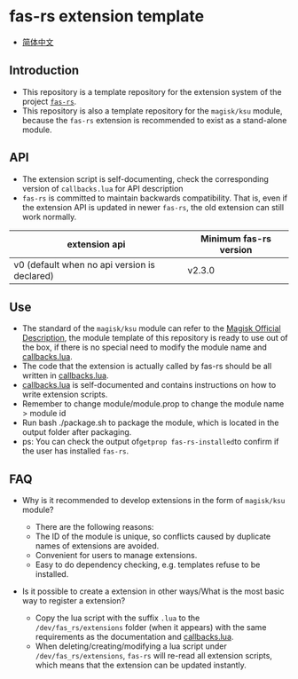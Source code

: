 # **fas-rs extension template**

- [简体中文](README.md)

## **Introduction**

- This repository is a template repository for the extension system of the project [`fas-rs`](https://github.com/shadow3aaa/fas-rs).
- This repository is also a template repository for the `magisk/ksu` module, because the `fas-rs` extension is recommended to exist as a stand-alone module.

## **API**

- The extension script is self-documenting, check the corresponding version of `callbacks.lua` for API description
- `fas-rs` is committed to maintain backwards compatibility. That is, even if the extension API is updated in newer `fas-rs`, the old extension can still work normally.

| extension api | Minimum fas-rs version |
| --- | --- |
| v0 (default when no api version is declared) | v2.3.0 |

## **Use**

- The standard of the `magisk/ksu` module can refer to the [Magisk Official Description](https://magisk.readthedocs.io/en/latest/developers/guides.html), the module template of this repository is ready to use out of the box, if there is no special need to modify the module name and [callbacks.lua](callbacks.lua).
- The code that the extension is actually called by fas-rs should be all written in [callbacks.lua](callbacks.lua).
- [callbacks.lua](callbacks.lua) is self-documented and contains instructions on how to write extension scripts.
- Remember to change module/module.prop to change the module name > module id
- Run bash ./package.sh to package the module, which is located in the output folder after packaging.
- ps: You can check the output of```getprop fas-rs-installed```to confirm if the user has installed `fas-rs`.

## **FAQ**

- Why is it recommended to develop extensions in the form of `magisk/ksu` module?
  - There are the following reasons:
  - The ID of the module is unique, so conflicts caused by duplicate names of extensions are avoided.
  - Convenient for users to manage extensions.
  - Easy to do dependency checking, e.g. templates refuse to be installed.

- Is it possible to create a extension in other ways/What is the most basic way to register a extension?
  - Copy the lua script with the suffix `.lua` to the `/dev/fas_rs/extensions` folder (when it appears) with the same requirements as the documentation and [callbacks.lua](callbacks.lua).
  - When deleting/creating/modifying a lua script under `/dev/fas_rs/extensions`, `fas-rs` will re-read all extension scripts, which means that the extension can be updated instantly.
